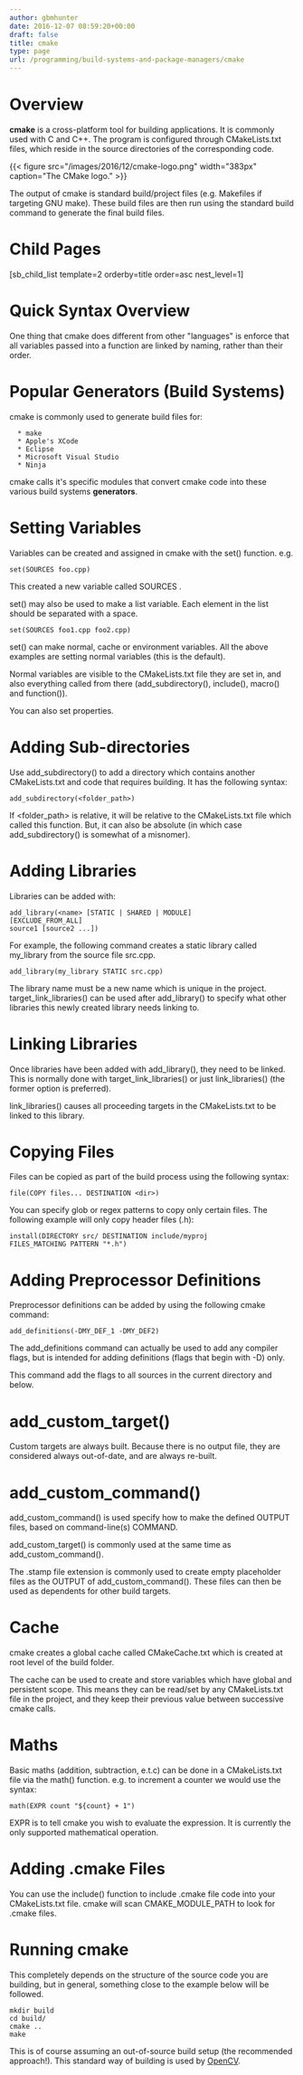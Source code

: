 ```yaml
---
author: gbmhunter
date: 2016-12-07 08:59:20+00:00
draft: false
title: cmake
type: page
url: /programming/build-systems-and-package-managers/cmake
---
```


# Overview




**cmake** is a cross-platform tool for building applications. It is commonly used with C and C++. The program is configured through CMakeLists.txt files, which reside in the source directories of the corresponding code.


{{< figure src="/images/2016/12/cmake-logo.png" width="383px" caption="The CMake logo."  >}}


The output of cmake is standard build/project files (e.g. Makefiles if targeting GNU make). These build files are then run using the standard build command to generate the final build files.




# Child Pages




[sb_child_list template=2 orderby=title order=asc nest_level=1]




# Quick Syntax Overview




One thing that cmake does different from other "languages" is enforce that all variables passed into a function are linked by naming, rather than their order.




# Popular Generators (Build Systems)




cmake is commonly used to generate build files for:





	  * make
	  * Apple's XCode
	  * Eclipse
	  * Microsoft Visual Studio
	  * Ninja



cmake calls it's specific modules that convert cmake code into these various build systems **generators**.




# Setting Variables




Variables can be created and assigned in cmake with the set() function. e.g.



    
    set(SOURCES foo.cpp)




This created a new variable called SOURCES .




set() may also be used to make a list variable. Each element in the list should be separated with a space.



    
    set(SOURCES foo1.cpp foo2.cpp)




set() can make normal, cache or environment variables. All the above examples are setting normal variables (this is the default).




Normal variables are visible to the CMakeLists.txt file they are set in, and also everything called from there (add_subdirectory(), include(), macro() and function()).




You can also set properties.




# Adding Sub-directories




Use add_subdirectory() to add a directory which contains another CMakeLists.txt and code that requires building. It has the following syntax:



    
    add_subdirectory(<folder_path>)




If <folder_path> is relative, it will be relative to the CMakeLists.txt file which called this function. But, it can also be absolute (in which case add_subdirectory() is somewhat of a misnomer).




# Adding Libraries




Libraries can be added with:



    
    add_library(<name> [STATIC | SHARED | MODULE]
    [EXCLUDE_FROM_ALL]
    source1 [source2 ...])




For example, the following command creates a static library called my_library from the source file src.cpp.



    
    add_library(my_library STATIC src.cpp)




The library name must be a new name which is unique in the project. target_link_libraries() can be used after add_library() to specify what other libraries this newly created library needs linking to.




# Linking Libraries




Once libraries have been added with add_library(), they need to be linked. This is normally done with target_link_libraries() or just link_libraries() (the former option is preferred).




link_libraries() causes all proceeding targets in the CMakeLists.txt to be linked to this library.




# Copying Files




Files can be copied as part of the build process using the following syntax:



    
    file(COPY files... DESTINATION <dir>)




You can specify glob or regex patterns to copy only certain files. The following example will only copy header files (.h):



    
    install(DIRECTORY src/ DESTINATION include/myproj
    FILES_MATCHING PATTERN "*.h")




# Adding Preprocessor Definitions




Preprocessor definitions can be added by using the following cmake command:



    
    add_definitions(-DMY_DEF_1 -DMY_DEF2)




The add_definitions command can actually be used to add any compiler flags, but is intended for adding definitions (flags that begin with -D) only.




This command add the flags to all sources in the current directory and below.




# add_custom_target()




Custom targets are always built. Because there is no output file, they are considered always out-of-date, and are always re-built.




# add_custom_command()




add_custom_command() is used specify how to make the defined OUTPUT files, based on command-line(s) COMMAND.




add_custom_target() is commonly used at the same time as add_custom_command().




The .stamp file extension is commonly used to create empty placeholder files as the OUTPUT of add_custom_command(). These files can then be used as dependents for other build targets.




# Cache




cmake creates a global cache called CMakeCache.txt which is created at root level of the build folder.




The cache can be used to create and store variables which have global and persistent scope. This means they can be read/set by any CMakeLists.txt file in the project, and they keep their previous value between successive cmake calls.




# Maths




Basic maths (addition, subtraction, e.t.c) can be done in a CMakeLists.txt file via the math() function. e.g. to increment a counter we would use the syntax:



    
    math(EXPR count "${count} + 1")




EXPR is to tell cmake you wish to evaluate the expression. It is currently the only supported mathematical operation.




# Adding .cmake Files




You can use the include() function to include .cmake file code into your CMakeLists.txt file. cmake will scan CMAKE_MODULE_PATH to look for .cmake files.




# Running cmake




This completely depends on the structure of the source code you are building, but in general, something close to the example below will be followed.



    
    mkdir build
    cd build/
    cmake ..
    make




This is of course assuming an out-of-source build setup (the recommended approach!). This standard way of building is used by [OpenCV](http://opencv.org/).




# 
